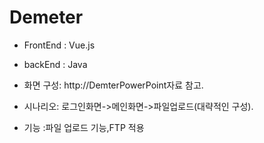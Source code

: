 # Demeter

 - FrontEnd : Vue.js
 - backEnd : Java
 
 
  - 화면 구성: http://DemterPowerPoint자료 참고.
  - 시나리오: 로그인화면->메인화면->파일업로드(대략적인 구성).
  - 기능 :파일 업로드 기능,FTP 적용
  
  
 
  
  
  
